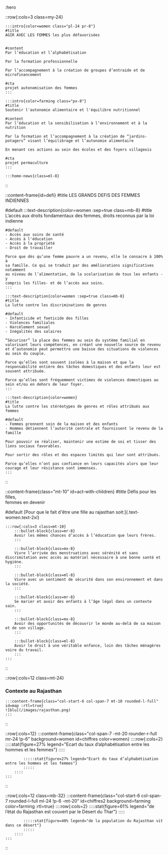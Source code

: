 :hero

::row{:cols=3 class=my-24}

    :::intro{color=women class="pl-24 pr-8"}
    #title
    AGIR AVEC LES FEMMES les plus défavorisées


    #content
    Par l’éducation et l’alphabétisation

    Par la formation professionnelle

    Par l’accompagnement à la création de groupes d’entraide et de microfinancement

    #cta
    projet autonomisation des femmes
    :::

    :::intro{color=farming class="px-8"}
    #title
    Soutenir l'autonomie alimentaire et l'équilibre nutritionnel
    
    #content
    Par l’éducation et la sensibilisation à l’environnement et à la nutrition

    Par la formation et l’accompagnement à la création de “jardins-potagers” visant l’équilibrage et l’autonomie alimentaire
    
    En menant ces actions au sein des écoles et des foyers villageois

    #cta
    projet permaculture
    :::

    :::home-news{class=ml-8}
::

::content-frame{id=defi}
#title
LES GRANDS DEFIS DES FEMMES INDIENNES

#default
    :::text-description{color=women :sep=true class=mb-8}
    #title
    L’accès aux droits fondamentaux des femmes, droits reconnus par la loi indienne
    
    #default
    - Accès aux soins de santé
    - Accès à l'éducation
    - Accès à la propriété
    - Droit de travailler

    Parce que dès qu’une femme pauvre a un revenu, elle le consacre à 100% à
    sa famille. Ce qui se traduit par des améliorations significatives notamment
    au niveau de l’alimentation, de la scolarisation de tous les enfants - y
    compris les filles- et de l’accès aux soins.
    :::

    :::text-description{color=women :sep=true class=mb-8}
    #title
    La lutte contre les discriminations de genres

    #default
    - Infanticide et foeticide des filles 
    - Violences familiales
    - Harcèlement sexuel
    - Inégalités des salaires

    “Sécuriser” la place des femmes au sein du système familial en valorisant leurs compétences, en créant une nouvelle source de revenu et d’autonomie peut permettre une baisse des situations de violences au sein du couple.
    
    Parce qu’elles sont souvent isolées à la maison et que la responsabilité entière des tâches domestiques et des enfants leur est souvent attribuée.
    
    Parce qu’elles sont fréquemment victimes de violences domestiques au sein et/ou en dehors de leur foyer.
    :::

    :::text-description{color=women}
    #title
    La lutte contre les stéréotypes de genres et rôles attribués aux femmes
    
    #default
    - Femmes prennent soin de la maison et des enfants
    - Hommes détiennent l’autorité centrale et fournissent le revenu de la famille

    Pour pouvoir se réaliser, maintenir une estime de soi et tisser des liens sociaux favorables. 

    Pour sortir des rôles et des espaces limités qui leur sont attribués.
    
    Parce qu’elles n’ont pas confiance en leurs capacités alors que leur courage et leur résistance sont immenses.
    :::
::

::content-frame{class="mt-10" id=act-with-children}
#title
Défis pour les filles,<br>femmes en devenir

#default
[Pour que le fait d'être une fille au rajasthan soit:]{.text-women.text-2xl}

    :::row{:cols=3 class=mt-10}
        :::bullet-block{class=mr-8}
        Avoir les mêmes chances d’accès à l’éducation que leurs frères.
        :::

        :::bullet-block{class=mx-8}
        Vivre l’arrivée des menstruations avec sérénité et sans discrimitation avec accès au matériel nécessaire à une bonne santé et hygiène.
        :::
        
        :::bullet-block{class=ml-8}
        Vivre avec un sentiment de sécurité dans son environnement et dans la société.
        :::

        :::bullet-block{class=mr-8}
        Se marier et avoir des enfants à l’âge légal dans un contexte sain.
        :::

        :::bullet-block{class=mx-8}
        Avoir des opportunités de découvrir le monde au-delà de sa maison et de son village.
        :::
        
        :::bullet-block{class=ml-8}
        Avoir le droit à une véritable enfance, loin des tâches ménagères voire du travail.
        :::
    :::
::

::row{:cols=12 class=mt-24}
<div class="col-span-4 col-start-2 md:mt-40 flex items-center">
    <h3 class="text-5xl font-display">Contexte au Rajasthan</h3>
</div>

    :::content-frame{class="col-start-6 col-span-7 mt-10 rounded-l-full" id=map :rtl=true}
    ![blu](/images/rajasthan.png)
    :::
::

::row{:cols=12}
    :::content-frame{class="col-span-7 -mt-20 rounder-r-full mr-24 !p-6" background=women id=chiffres color=women}
        ::::row{:cols=2}
            :::::stat{figure=27% legend="Ecart du taux d’alphabétisation entre les hommes et les femmes"}
            :::::

            :::::stat{figure=27% legend="Ecart du taux d’alphabétisation entre les hommes et les femmes"}
            :::::
        ::::
    :::
::

::row{:cols=12 class=mb-32}
    :::content-frame{class="col-start-6 col-span-7 rounded-l-full ml-24 !p-6 -mt-20" id=chiffres2 background=farming color=farming :rtl=true}
        ::::row{:cols=2}
            :::::stat{figure=61% legend="de l’état du Rajasthan est couvert par le Désert du Thar"}
            :::::

            :::::stat{figure=40% legend="de la population du Rajasthan vit dans ce désert"}
            :::::
        ::::
    :::
::
